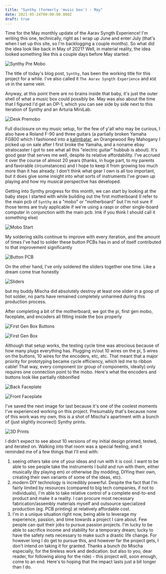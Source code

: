 ```yaml
---
title: "Synthy (formerly 'music box') - May"
date: 2021-05-24T00:00:00.000Z
draft: true
---
```


Time for the May monthly update of the Aarav Syngth Experience! I'm writing this one, technically, right as I wrap up June and enter July (that's when I set up this site, so I'm backlogging a couple months). So what did the idea look like back in May of 2021? Well, in material reality, the idea looked something like this a couple days before May started:

![Synthy Pre Mobo](/images/synth_may/premobo.jpg?resize=300 'Synthy pre mobo')

The title of today's blog post, `Synthy`, has been the working title for this project for a while. I've also called it `The Aarav Syngth Experience` and `ASE v0` in the same vein.

Anyway, at this point there are no brains inside that baby, it's just the outer shell of what a music box could possibly be. May was also about the time that I figured I'd get an OP-1, which you can see side by side next to this iteration of Synthy and an Arturia MiniLab.

![Desk Premobo](/images/synth_may/premobo_desk.jpg?resize=300 'desk premobo')

Full disclosure on my music setup, for the few of y'all who may be curious, I also have a Roland F-90 and three guitars (a partially broken Yamaha FG800 which I fashioned into a [kalimbatar](http://http://syngths.xyz/blog/woodworking/), an Orangewood Rey Mahogany I picked up on sale after I first broke the Yamaha, and a noname ebay stratocaster I got to see what all this "electric guitar" hubbub is about). It's good gear that serves me well, despite its relative affordability. I've accrued it over the course of almost 20 years (thanks, in huge part, to my parents and favorable circumstances) and I hope to keep it from growing too much more than it has already. I don't think what gear I own is all too important, but it does give some insight into what sorts of instruments I've grown up playing and how my musical perspective has developed.

Getting into Synthy progress for this month, we can start by looking at the baby steps I started with while building out the first motherboard (I refer to the main pcb of `Synthy` as a "mobo" or "motherboard" but I'm not sure if those terms are truly applicable if we're using a raspi or other single-board computer in conjunction with the main pcb. lmk if you think I should call it something else)

![Mobo Start](/images/synth_may/mobo_start.jpg?resize=300 'mobo start')

My soldering skills continue to improve with every iteration, and the amount of times I've had to solder these button PCBs has in and of itself contributed to that improvement significantly

![Button PCB](/images/synth_may/button_pcb.jpg?resize=300 'button pcb')

On the other hand, I've only soldered the sliders together one time. Like a dream come true honestly

![Sliders](/images/synth_may/sliders_soldered.jpg?resize=300 'sliders')

but my buddy Mischa did absolutely destroy at least one slider in a goop of hot solder, no parts have remained completely unharmed during this production process.

After completing a bit of the motherboard, we got the pi, first gen mobo, faceplate, and encoders all fitting inside the box properly

![First Gen Box Buttons](/images/synth_may/first_gen_box_buttons.jpg?resize=300 'first gen box buttons')

![First Gen Box](/images/synth_may/first_gen_box.jpg?resize=300 'first gen box')

Although that setup works, the testing cycle time was atrocious because of how many plugs everything has. Plugging in/out 10 wires on the pi, 5 wires on the buttons, 10 wires for the encoders, etc, etc. That meant that a major priority for prototyping became cycle efficiency, which led me to ribbon cable! That way, every component (or group of components, ideally) only requires one connection point to the mobo. Here's what the encoders and buttons look like partially ribbonified

![Back Faceplate](/images/synth_may/faceplate_back.jpg?resize=300 'back faceplate')

![Front Faceplate](/images/synth_may/faceplate_front.jpg?resize=300 'front faceplate')

I've saved the next image for last because it's one of the coolest moments I've experienced working on this project. Presumably that's because none of this work was my own, this is a shot of Mischa's apartment with a bunch of (just slightly incorrect) Synthy prints.

![3D Prints](/images/synth_may/box_3d_prints.jpg?resize=300 '3d prints')

I didn't expect to see about 10 versions of my initial design printed, tested, and iterated on. Walking into that room was a special feeling, and it reminded me of a few things that I'll end with:
1. seeing others take one of your ideas and run with it is cool. I want to be able to see people take the instruments I build and run with them, either musically (by playing em) or otherwise (by modding, DIYing their own, creating their own variants of some of the ideas, etc).
2. modern DIY technology is incredibly powerful. Despite the fact that I'm fairly limited by resources (compared to big tech companies, if not to individuals), I'm able to take relative control of a complete end-to-end product and make it a reality. I can procure most necessary fabrication/assembly materials myself and outsource specialized production (eg. PCB printing) at relatively affordable cost.
3. I'm in a unique situation right now, being able to leverage my experience, passion, and time towards a project I care about. Few people can quit their jobs to pursue passion projects. I'm lucky to be able to sacrifice income and stability for a temporary dream; lucky to have the safety nets necessary to make such a drastic life change. For however long I do get to pursue this, and however far the project gets, I don't intend on taking it for granted. Thanks a bunch (to Mischa especially, for the tireless work and dedication. but also to you, dear reader, for following along for the ride) - this project will, soon enough, come to an end. Here's to hoping that the impact lasts just a bit longer than I do.